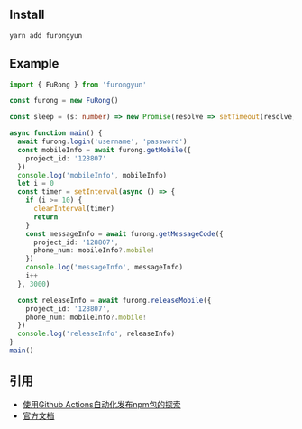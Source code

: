 ## Install 
```bash
yarn add furongyun
```

## Example
```typescript
import { FuRong } from 'furongyun'

const furong = new FuRong()

const sleep = (s: number) => new Promise(resolve => setTimeout(resolve, s * 1000))

async function main() {
  await furong.login('username', 'password')
  const mobileInfo = await furong.getMobile({
    project_id: '128807'
  })
  console.log('mobileInfo', mobileInfo)
  let i = 0
  const timer = setInterval(async () => {
    if (i >= 10) {
      clearInterval(timer)
      return
    }
    const messageInfo = await furong.getMessageCode({
      project_id: '128807',
      phone_num: mobileInfo?.mobile!
    })
    console.log('messageInfo', messageInfo)
    i++
  }, 3000)

  const releaseInfo = await furong.releaseMobile({
    project_id: '128807',
    phone_num: mobileInfo?.mobile!
  })
  console.log('releaseInfo', releaseInfo)
}
main()
```

## 引用

- [使用Github Actions自动化发布npm包的探索](https://www.cnblogs.com/xueyubao/p/14823168.html)
- [官方文档](https://www.showdoc.com.cn/1598819599478624/7605738097566749)
